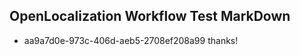 ## OpenLocalization Workflow Test MarkDown
* aa9a7d0e-973c-406d-aeb5-2708ef208a99 thanks!

<!--HONumber=Aug16_HO3-->


